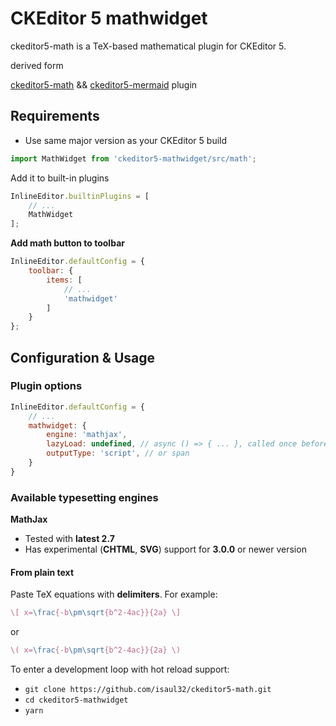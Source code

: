 # CKEditor 5 mathwidget

ckeditor5-math is a TeX-based mathematical plugin for CKEditor 5.

derived form 

[ckeditor5-math](https://github.com/isaul32/ckeditor5-math.git) && [ckeditor5-mermaid](https://github.com/ckeditor/ckeditor5-mermaid.git) plugin

## Requirements

-   Use same major version as your CKEditor 5 build


```js
import MathWidget from 'ckeditor5-mathwidget/src/math';
```

Add it to built-in plugins

```js
InlineEditor.builtinPlugins = [
	// ...
	MathWidget
];
```

**Add math button to toolbar**

```js
InlineEditor.defaultConfig = {
	toolbar: {
		items: [
			// ...
			'mathwidget'
		]
	}
};
```

## Configuration & Usage

### Plugin options

```js
InlineEditor.defaultConfig = {
	// ...
	mathwidget: {
		engine: 'mathjax',
		lazyLoad: undefined, // async () => { ... }, called once before rendering first equation if engine doesn't exist. After resolving promise, plugin renders equations.
		outputType: 'script', // or span
	}
}
```

### Available typesetting engines

**MathJax**
-   Tested with **latest 2.7**
-   Has experimental (**CHTML**, **SVG**) support for **3.0.0** or newer version

#### From plain text

Paste TeX equations with **delimiters**. For example:

```latex
\[ x=\frac{-b\pm\sqrt{b^2-4ac}}{2a} \]
```

or

```latex
\( x=\frac{-b\pm\sqrt{b^2-4ac}}{2a} \)
```

To enter a development loop with hot reload support:

-   `git clone https://github.com/isaul32/ckeditor5-math.git`
-   `cd ckeditor5-mathwidget`
-   `yarn`
